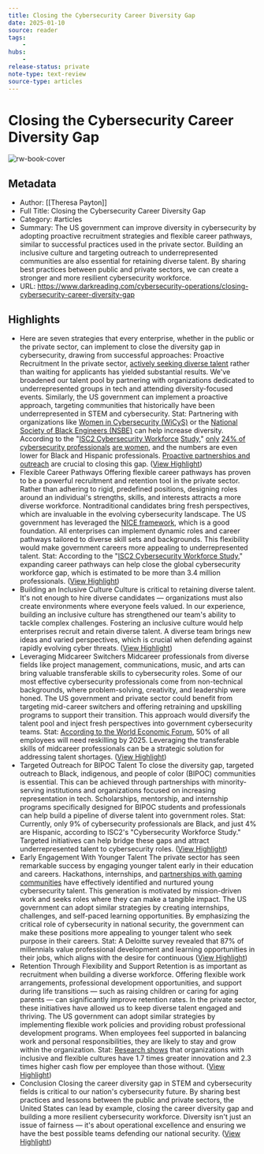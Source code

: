 ```yaml
---
title: Closing the Cybersecurity Career Diversity Gap
date: 2025-01-10
source: reader
tags:
    -
hubs:
    -
release-status: private
note-type: text-review
source-type: articles
---
```

# Closing the Cybersecurity Career Diversity Gap

![rw-book-cover](https://eu-images.contentstack.com/v3/assets/blt6d90778a997de1cd/bltd79d0141619f6a12/67448dba0b465e76dbc64274/Diversity_(1800)_designer491_Alamy.jpg?disable=upscale&width=1200&height=630&fit=crop)

## Metadata
- Author: [[Theresa Payton]]
- Full Title: Closing the Cybersecurity Career Diversity Gap
- Category: #articles
- Summary: The US government can improve diversity in cybersecurity by adopting proactive recruitment strategies and flexible career pathways, similar to successful practices used in the private sector. Building an inclusive culture and targeting outreach to underrepresented communities are also essential for retaining diverse talent. By sharing best practices between public and private sectors, we can create a stronger and more resilient cybersecurity workforce.
- URL: https://www.darkreading.com/cybersecurity-operations/closing-cybersecurity-career-diversity-gap

## Highlights
- Here are seven strategies that every enterprise, whether in the public or the private sector, can implement to close the diversity gap in cybersecurity, drawing from successful approaches:
  Proactive Recruitment
  In the private sector, [actively seeking diverse talent](https://www.darkreading.com/cybersecurity-careers/the-cybersecurity-diversity-gap-advice-for-organizations-looking-to-thrive) rather than waiting for applicants has yielded substantial results. We've broadened our talent pool by partnering with organizations dedicated to underrepresented groups in tech and attending diversity-focused events. Similarly, the US government can implement a proactive approach, targeting communities that historically have been underrepresented in STEM and cybersecurity.
  Stat: Partnering with organizations like [Women in Cybersecurity (WiCyS)](https://www.wicys.org/) or the [National Society of Black Engineers (NSBE)](https://nsbe.org/) can help increase diversity. According to the "[ISC2 Cybersecurity Workforce](https://edge.sitecorecloud.io/internationf173-xmc4e73-prodbc0f-9660/media/Project/ISC2/Main/Media/documents/research/ISC2_Cybersecurity_Workforce_Study_2023.pdf) [Study](https://edge.sitecorecloud.io/internationf173-xmc4e73-prodbc0f-9660/media/Project/ISC2/Main/Media/documents/research/ISC2_Cybersecurity_Workforce_Study_2023.pdf)," [only](https://www.darkreading.com/cybersecurity-operations/how-universities-can-bridge-cybersecurity-s-gender-gap) [24% of cybersecurity professionals](https://www.darkreading.com/cybersecurity-operations/how-universities-can-bridge-cybersecurity-s-gender-gap) [are women](https://www.darkreading.com/cybersecurity-operations/how-universities-can-bridge-cybersecurity-s-gender-gap), and the numbers are even lower for Black and Hispanic professionals. [Proactive partnerships and outreach](https://www.darkreading.com/cybersecurity-operations/solving-cybersecurity-skills-gap-racial-inclusivity) are crucial to closing this gap. ([View Highlight](https://read.readwise.io/read/01jfcj3pq405jqrhq6rn62z67p))
- Flexible Career Pathways
  Offering flexible career pathways has proven to be a powerful recruitment and retention tool in the private sector. Rather than adhering to rigid, predefined positions, designing roles around an individual's strengths, skills, and interests attracts a more diverse workforce. Nontraditional candidates bring fresh perspectives, which are invaluable in the evolving cybersecurity landscape.
  The US government has leveraged the [NICE framework](https://niccs.cisa.gov/workforce-development/nice-framework), which is a good foundation. All enterprises can implement dynamic roles and career pathways tailored to diverse skill sets and backgrounds. This flexibility would make government careers more appealing to underrepresented talent.
  Stat: According to the "[ISC2 Cybersecurity Workforce Study](https://www.isc2.org/research)," expanding career pathways can help close the global cybersecurity workforce gap, which is estimated to be more than 3.4 million professionals. ([View Highlight](https://read.readwise.io/read/01jfcj4246t5h1zt1m5zss3540))
- Building an Inclusive Culture
  Culture is critical to retaining diverse talent. It's not enough to hire diverse candidates — organizations must also create environments where everyone feels valued. In our experience, building an inclusive culture has strengthened our team's ability to tackle complex challenges.
  Fostering an inclusive culture would help enterprises recruit and retain diverse talent. A diverse team brings new ideas and varied perspectives, which is crucial when defending against rapidly evolving cyber threats. ([View Highlight](https://read.readwise.io/read/01jfcj475mhtf2z8nsv5q2whej))
- Leveraging Midcareer Switchers
  Midcareer professionals from diverse fields like project management, communications, music, and arts can bring valuable transferable skills to cybersecurity roles. Some of our most effective cybersecurity professionals come from non-technical backgrounds, where problem-solving, creativity, and leadership were honed.
  The US government and private sector could benefit from targeting mid-career switchers and offering retraining and upskilling programs to support their transition. This approach would diversify the talent pool and inject fresh perspectives into government cybersecurity teams.
  Stat: [According to the World Economic Forum](https://www.weforum.org/stories/2020/10/top-10-work-skills-of-tomorrow-how-long-it-takes-to-learn-them/), 50% of all employees will need reskilling by 2025. Leveraging the transferable skills of midcareer professionals can be a strategic solution for addressing talent shortages. ([View Highlight](https://read.readwise.io/read/01jfcj4d4th8rjt0vg2s333qka))
- Targeted Outreach for BIPOC Talent
  To close the diversity gap, targeted outreach to Black, indigenous, and people of color (BIPOC) communities is essential. This can be achieved through partnerships with minority-serving institutions and organizations focused on increasing representation in tech. Scholarships, mentorship, and internship programs specifically designed for BIPOC students and professionals can help build a pipeline of diverse talent into government roles.
  Stat: Currently, only 9% of cybersecurity professionals are Black, and just 4% are Hispanic, according to ISC2's "Cybersecurity Workforce Study." Targeted initiatives can help bridge these gaps and attract underrepresented talent to cybersecurity roles. ([View Highlight](https://read.readwise.io/read/01jfcj50ve0pahq0gtr64k47bh))
- Early Engagement With Younger Talent
  The private sector has seen remarkable success by engaging younger talent early in their education and careers. Hackathons, internships, and [partnerships with gaming communities](https://www.darkreading.com/cybersecurity-operations/cybersecurity-skills-gap-roadies-gamers-are-untapped-talent) have effectively identified and nurtured young cybersecurity talent. This generation is motivated by mission-driven work and seeks roles where they can make a tangible impact.
  The US government can adopt similar strategies by creating internships, challenges, and self-paced learning opportunities. By emphasizing the critical role of cybersecurity in national security, the government can make these positions more appealing to younger talent who seek purpose in their careers.
  Stat: A Deloitte survey revealed that 87% of millennials value professional development and learning opportunities in their jobs, which aligns with the desire for continuous ([View Highlight](https://read.readwise.io/read/01jfcj54mb6tnabnddkp0txqnk))
- Retention Through Flexibility and Support
  Retention is as important as recruitment when building a diverse workforce. Offering flexible work arrangements, professional development opportunities, and support during life transitions — such as raising children or caring for aging parents — can significantly improve retention rates. In the private sector, these initiatives have allowed us to keep diverse talent engaged and thriving.
  The US government can adopt similar strategies by implementing flexible work policies and providing robust professional development programs. When employees feel supported in balancing work and personal responsibilities, they are likely to stay and grow within the organization.
  Stat: [Research shows](https://joshbersin.com/2015/12/why-diversity-and-inclusion-will-be-a-top-priority-for-2016/) that organizations with inclusive and flexible cultures have 1.7 times greater innovation and 2.3 times higher cash flow per employee than those without. ([View Highlight](https://read.readwise.io/read/01jfcj5h192qvnt1hw4s0ktrms))
- Conclusion
  Closing the career diversity gap in STEM and cybersecurity fields is critical to our nation's cybersecurity future. By sharing best practices and lessons between the public and private sectors, the United States can lead by example, closing the career diversity gap and building a more resilient cybersecurity workforce. Diversity isn't just an issue of fairness — it's about operational excellence and ensuring we have the best possible teams defending our national security. ([View Highlight](https://read.readwise.io/read/01jfcj5n86sxxt89p0j83yqr5t))


